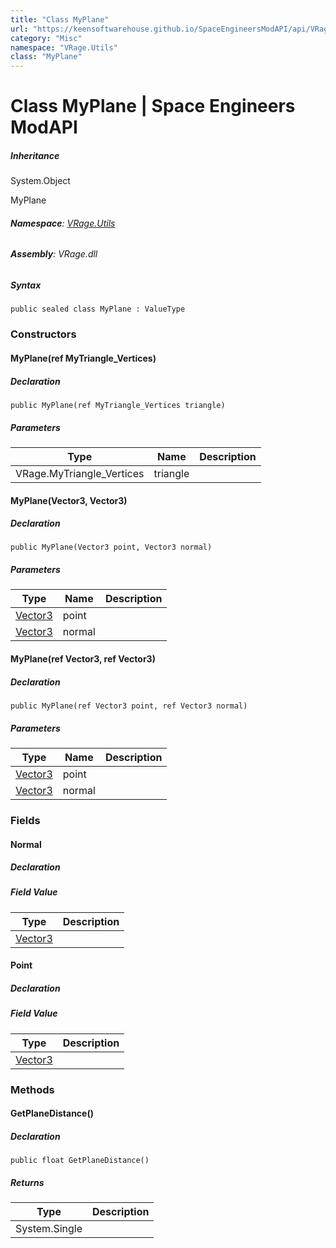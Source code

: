 ```yaml
---
title: "Class MyPlane"
url: "https://keensoftwarehouse.github.io/SpaceEngineersModAPI/api/VRage.Utils.MyPlane.html"
category: "Misc"
namespace: "VRage.Utils"
class: "MyPlane"
---
```


# Class MyPlane | Space Engineers ModAPI

##### Inheritance

System.Object

MyPlane

###### **Namespace**: [VRage.Utils](https://keensoftwarehouse.github.io/SpaceEngineersModAPI/api/VRage.Utils.html)

###### **Assembly**: VRage.dll

##### Syntax

```
public sealed class MyPlane : ValueType
```

### Constructors

#### MyPlane(ref MyTriangle\_Vertices)

##### Declaration

```
public MyPlane(ref MyTriangle_Vertices triangle)
```

##### Parameters

| Type | Name | Description |
| --- | --- | --- |
| VRage.MyTriangle\_Vertices | triangle |     |

#### MyPlane(Vector3, Vector3)

##### Declaration

```
public MyPlane(Vector3 point, Vector3 normal)
```

##### Parameters

| Type | Name | Description |
| --- | --- | --- |
| [Vector3](https://keensoftwarehouse.github.io/SpaceEngineersModAPI/api/VRageMath.Vector3.html) | point |     |
| [Vector3](https://keensoftwarehouse.github.io/SpaceEngineersModAPI/api/VRageMath.Vector3.html) | normal |     |

#### MyPlane(ref Vector3, ref Vector3)

##### Declaration

```
public MyPlane(ref Vector3 point, ref Vector3 normal)
```

##### Parameters

| Type | Name | Description |
| --- | --- | --- |
| [Vector3](https://keensoftwarehouse.github.io/SpaceEngineersModAPI/api/VRageMath.Vector3.html) | point |     |
| [Vector3](https://keensoftwarehouse.github.io/SpaceEngineersModAPI/api/VRageMath.Vector3.html) | normal |     |

### Fields

#### Normal

##### Declaration

##### Field Value

| Type | Description |
| --- | --- |
| [Vector3](https://keensoftwarehouse.github.io/SpaceEngineersModAPI/api/VRageMath.Vector3.html) |     |

#### Point

##### Declaration

##### Field Value

| Type | Description |
| --- | --- |
| [Vector3](https://keensoftwarehouse.github.io/SpaceEngineersModAPI/api/VRageMath.Vector3.html) |     |

### Methods

#### GetPlaneDistance()

##### Declaration

```
public float GetPlaneDistance()
```

##### Returns

| Type | Description |
| --- | --- |
| System.Single |     |